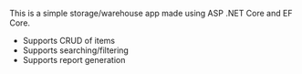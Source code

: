 This is a simple storage/warehouse app made using ASP .NET Core and EF Core.

- Supports CRUD of items
- Supports searching/filtering
- Supports report generation
